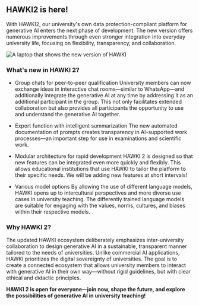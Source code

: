
## HAWKI2 is here!


With HAWKI2, our university's own data protection-compliant platform for generative AI enters the next phase of development. The new version offers numerous improvements through even stronger integration into everyday university life, focusing on flexibility, transparency, and collaboration.


![A laptop that shows the new version of HAWKI](https://github.com/user-attachments/assets/120488e9-5ce2-4a3f-be5b-aa57bf4a2438)


### What's new in HAWKI 2?


- Group chats for peer-to-peer qualification 
University members can now exchange ideas in interactive chat rooms—similar to WhatsApp—and additionally integrate the generative AI at any time by addressing it as an additional participant in the group. This not only facilitates extended collaboration but also provides all participants the opportunity to use and understand the generative AI together.


- Export function with intelligent summarization 
The new automated documentation of prompts creates transparency in AI-supported work processes—an important step for use in examinations and scientific work.


- Modular architecture for rapid development 
HAWKI 2 is designed so that new features can be integrated even more quickly and flexibly. This allows educational institutions that use HAWKI to tailor the platform to their specific needs. We will be adding new features at short intervals!


- Various model options 
By allowing the use of different language models, HAWKI opens up to intercultural perspectives and more diverse use cases in university teaching. The differently trained language models are suitable for engaging with the values, norms, cultures, and biases within their respective models.


### Why HAWKI 2?

The updated HAWKI ecosystem deliberately emphasizes inter-university collaboration to design generative AI in a sustainable, transparent manner tailored to the needs of universities. Unlike commercial AI applications, HAWKI prioritizes the digital sovereignty of universities. The goal is to create a connected ecosystem that allows university members to interact with generative AI in their own way—without rigid guidelines, but with clear ethical and didactic principles.


**HAWKI 2 is open for everyone—join now, shape the future, and explore the possibilities of generative AI in university teaching!** 
